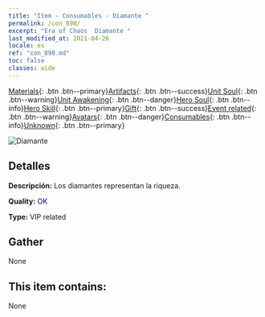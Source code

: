 ```yaml
---
title: "Item - Consumables - Diamante "
permalink: /con_898/
excerpt: "Era of Chaos  Diamante "
last_modified_at: 2021-04-26
locale: es
ref: "con_898.md"
toc: false
classes: wide
---
```

 [Materials](/ItemsES/){: .btn .btn--primary}[Artifacts](/ItemsES/Artifacts/){: .btn .btn--success}[Unit Soul](/ItemsES/UnitSoul/){: .btn .btn--warning}[Unit Awakening](/ItemsES/UnitAwakening/){: .btn .btn--danger}[Hero Soul](/ItemsES/HeroSoul/){: .btn .btn--info}[Hero Skill](/ItemsES/HeroSkill/){: .btn .btn--primary}[Gift](/ItemsES/Gift/){: .btn .btn--success}[Event related](/ItemsES/Events/){: .btn .btn--warning}[Avatars](/ItemsES/Avatars/){: .btn .btn--danger}[Consumables](/ItemsES/Consumables/){: .btn .btn--info}[Unknown](/ItemsES/Unknown/){: .btn .btn--primary}

 ![Diamante ](/images/t/i_102.png)

## Detalles
 **Descripción:** Los diamantes representan la riqueza.

 **Quality:** <span style="color: #000080">OK</span>

 **Type:** VIP related

## Gather

  None

## This item contains:

  None

